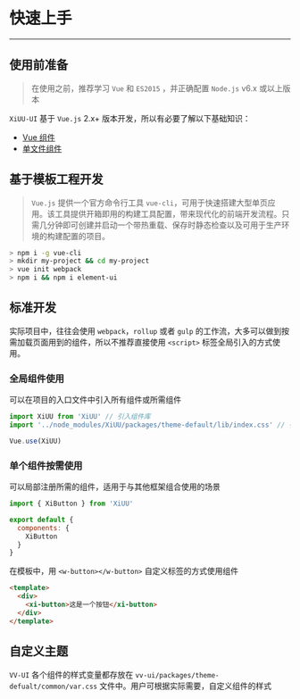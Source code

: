 
# 快速上手

----

## 使用前准备

> 在使用之前，推荐学习 `Vue` 和 `ES2015` ，并正确配置 `Node.js` v6.x 或以上版本

`XiUU-UI` 基于 `Vue.js` 2.x+ 版本开发，所以有必要了解以下基础知识：
- [Vue 组件](https://cn.vuejs.org/v2/guide/components.html)
- [单文件组件](https://cn.vuejs.org/v2/guide/single-file-components.html)

## 基于模板工程开发

> `Vue.js` 提供一个官方命令行工具 `vue-cli`，可用于快速搭建大型单页应用。该工具提供开箱即用的构建工具配置，带来现代化的前端开发流程。只需几分钟即可创建并启动一个带热重载、保存时静态检查以及可用于生产环境的构建配置的项目。

```bash
> npm i -g vue-cli
> mkdir my-project && cd my-project
> vue init webpack
> npm i && npm i element-ui
```

## 标准开发

实际项目中，往往会使用 `webpack`，`rollup` 或者 `gulp` 的工作流，大多可以做到按需加载页面用到的组件，所以不推荐直接使用 `<script>` 标签全局引入的方式使用。

### 全局组件使用

可以在项目的入口文件中引入所有组件或所需组件

```js
import XiUU from 'XiUU' // 引入组件库
import '../node_modules/XiUU/packages/theme-default/lib/index.css' // 引入样式库

Vue.use(XiUU)
```

### 单个组件按需使用

可以局部注册所需的组件，适用于与其他框架组合使用的场景

```js
import { XiButton } from 'XiUU'

export default {
  components: {
    XiButton
  }
}
```

在模板中，用 `<w-button></w-button>` 自定义标签的方式使用组件

```html
<template>
  <div>
    <xi-button>这是一个按钮</xi-button>
  </div>
</template>
```

## 自定义主题

`VV-UI` 各个组件的样式变量都存放在 `vv-ui/packages/theme-defualt/common/var.css` 文件中。用户可根据实际需要，自定义组件的样式

